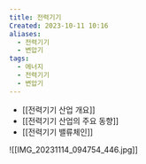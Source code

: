 ```yaml
---
title: 전력기기
Created: 2023-10-11 10:16
aliases:
  - 전력기기
  - 변압기
tags:
  - 에너지
  - 전력기기
  - 변압기
---
```

- [[전력기기 산업 개요]]
- [[전력기기 산업의 주요 동향]]
- [[전력기기 밸류체인]]

![[IMG_20231114_094754_446.jpg]]